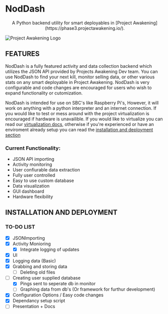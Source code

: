 # **NodDash**
 <p style="text-align: center;">A Python backend utility for smart deployables in [Project Awakening](https://phase3.projectawakening.io/).</p>



 ![Project Awakening Logo](https://harbor-webapp.s3.us-east-2.amazonaws.com/projects/6/global/logo.png)




 ## **FEATURES**

 NodDash is a fully featured activity and data collection backend which utilizes the JSON API provided by Projects Awakening Dev team. You can use NodDash to find your next kill, monitor selling data, or other various stats on any smart deployable in Project Awakening. NodDash is very configurable and code changes are encouraged for users who wish to expand functionality or cutomization.

 NodDash is intended for use on SBC's like Raspberry Pi's, However, it will work on anything with a python interpreter and an internet connection. If you would like to test or mess around with the project virtualization is encouraged if hardware is unavailible. If you would like to virtualize you can read our [virtualization docs](Docs/Virtualization.md), otherwise if you're experienced or have an enviroment already setup you can read the [installation and deployment section](https://github.com/DemonChicken1111/Python-Backend-For-PA?tab=readme-ov-file#installation-and-deployment)

 ### Current Functionality:

 - JSON API importing
 - Activity monitoring 
 - User confiurable data extraction
 - Fully user controlled
 - Easy to use custom database 
 - Data visualization
 - GUI dashboard
 - Hardware flexibility


 ## **INSTALLATION AND DEPLOYMENT**





### TO-DO LIST

- [x] JSONImporting
- [x] Activity Monioring 
	- [x] Integrate logging of updates
- [x] UI
- [x] Logging data (Basic)
- [x] Grabbing and storing data
	- [ ] Deleting old files
- [ ] Creating user supplied database
	- [x] Pings sent to seperate db in monitor
	- [ ] Graphing data from db's (Or framework for furthur development)
- [x] Configuration Options / Easy code changes
- [x] Dependancy setup script
- [ ] Presentation + Docs
